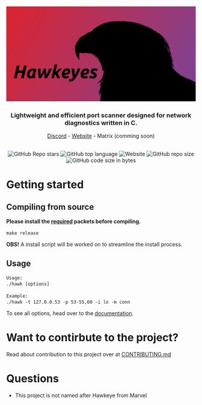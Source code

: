 <h3 align="center" ><img alt="Hawkeyes picure" src="data/images/hawkeyes2.png"></h3>
<h3 align="center">Lightweight and efficient port scanner designed for network diagnostics written in C.</h3>

<div align="center">
  <a href="https://discord.gg/76USAhaF8a">Discord</a>
  -
  <a href="https://www.hawkeyes.dev">Website</a>
  -
  <a>Matrix (comming soon)</a>
</div>

<br>

<p align="center">
  <img alt="GitHub Repo stars" src="https://img.shields.io/github/stars/Alfredsson418/hawkeyes?style=for-the-badge">
  <img alt="GitHub top language" src="https://img.shields.io/github/languages/top/Alfredsson418/hawkeyes?style=for-the-badge&color=mediumaquamarine">
  <img alt="Website" src="https://img.shields.io/website?url=https%3A%2F%2Fwww.hawkeyes.dev&style=for-the-badge">
  <img alt="GitHub repo size" src="https://img.shields.io/github/repo-size/Alfredsson418/hawkeyes?style=for-the-badge&color=darkorange">
  <img alt="GitHub code size in bytes" src="https://img.shields.io/github/languages/code-size/Alfredsson418/hawkeyes?style=for-the-badge&color=slateblue">
  <!-- https://shields.io/badges/ -->
</p>


<h1>Getting started</h1>
<h2>Compiling from source</h2>
<b>Please install the <a href="docs/REQUREMENTS.md">required</a> packets before compiling.</b>

```
make release
```
<p><b>OBS!</b> A install script will be worked on to streamline the install process.</p>

<h2>Usage</h2>

```
Usage:
./hawk [options]

Example:
./hawk -t 127.0.0.53 -p 53-55,60 -i lo -m conn
```

<p>To see all options, head over to the <a href="docs/USAGE.md">documentation</a>.</p>


<h1>Want to contirbute to the project?</h1>
<p>Read about contribution to this project over at <a href="CONTRIBUTING.md">CONTRIBUTING.md</a></p>

<h1>Questions</h1>
<ul>
  <li>This project is not named after Hawkeye from Marvel</li>
</ul>
